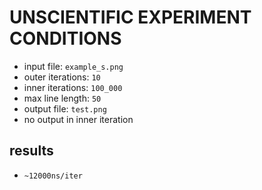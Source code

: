 # UNSCIENTIFIC EXPERIMENT CONDITIONS

* input file: `example_s.png`
* outer iterations: `10`
* inner iterations: `100_000`
* max line length: `50`
* output file: `test.png`
* no output in inner iteration

## results

* `~12000ns/iter`
